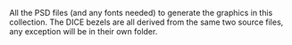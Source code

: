 All the PSD files (and any fonts needed) to generate the graphics in this collection. The DICE bezels are all derived from the same two source files, any exception will be in their own folder.

